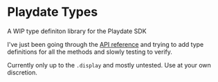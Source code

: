 # Playdate Types

A WIP type definiton library for the Playdate SDK

I've just been going through the [API reference](https://sdk.play.date/1.9.0/Inside%20Playdate.html#api-reference) and trying to add type definitions for all the methods and slowly testing to verify.

Currently only up to the `.display` and mostly untested.  Use at your own discretion.
